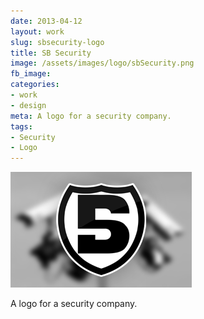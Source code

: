 ```yaml
---
date: 2013-04-12
layout: work
slug: sbsecurity-logo
title: SB Security
image: /assets/images/logo/sbSecurity.png
fb_image: 
categories:
- work
- design
meta: A logo for a security company.
tags: 
- Security
- Logo
---
```


![SB Security Logo](/assets/images/logo/sbSecurity.png)

A logo for a security company.